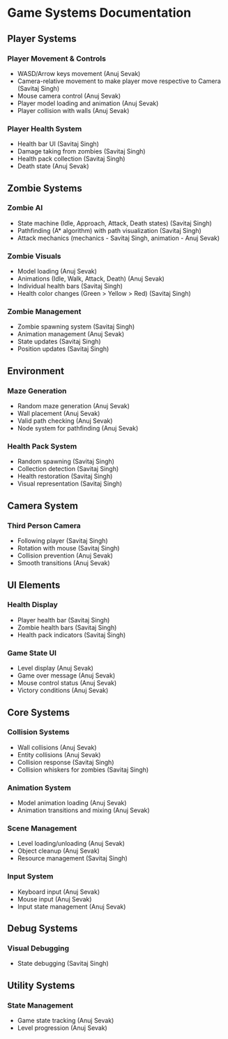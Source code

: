 # Game Systems Documentation

## Player Systems

### Player Movement & Controls
- WASD/Arrow keys movement (Anuj Sevak)
- Camera-relative movement to make player move respective to Camera (Savitaj Singh)
- Mouse camera control (Anuj Sevak)
- Player model loading and animation (Anuj Sevak)
- Player collision with walls (Anuj Sevak)

### Player Health System
- Health bar UI (Savitaj Singh)
- Damage taking from zombies (Savitaj Singh)
- Health pack collection (Savitaj Singh)
- Death state (Anuj Sevak)

## Zombie Systems

### Zombie AI
- State machine (Idle, Approach, Attack, Death states) (Savitaj Singh)
- Pathfinding (A* algorithm) with path visualization (Savitaj Singh)
- Attack mechanics (mechanics - Savitaj Singh, animation - Anuj Sevak)

### Zombie Visuals
- Model loading (Anuj Sevak)
- Animations (Idle, Walk, Attack, Death) (Anuj Sevak)
- Individual health bars (Savitaj Singh)
- Health color changes (Green > Yellow > Red) (Savitaj Singh)

### Zombie Management
- Zombie spawning system (Savitaj Singh)
- Animation management (Anuj Sevak)
- State updates (Savitaj Singh)
- Position updates (Savitaj Singh)

## Environment

### Maze Generation
- Random maze generation (Anuj Sevak)
- Wall placement (Anuj Sevak)
- Valid path checking (Anuj Sevak)
- Node system for pathfinding (Anuj Sevak)

### Health Pack System
- Random spawning (Savitaj Singh)
- Collection detection (Savitaj Singh)
- Health restoration (Savitaj Singh)
- Visual representation (Savitaj Singh)

## Camera System

### Third Person Camera
- Following player (Savitaj Singh)
- Rotation with mouse (Savitaj Singh)
- Collision prevention (Anuj Sevak)
- Smooth transitions (Anuj Sevak)

## UI Elements

### Health Display
- Player health bar (Savitaj Singh)
- Zombie health bars (Savitaj Singh)
- Health pack indicators (Savitaj Singh)

### Game State UI
- Level display (Anuj Sevak)
- Game over message (Anuj Sevak)
- Mouse control status (Anuj Sevak)
- Victory conditions (Anuj Sevak)

## Core Systems

### Collision Systems
- Wall collisions (Anuj Sevak)
- Entity collisions (Anuj Sevak)
- Collision response (Savitaj Singh)
- Collision whiskers for zombies (Savitaj Singh)

### Animation System
- Model animation loading (Anuj Sevak)
- Animation transitions and mixing (Anuj Sevak)

### Scene Management
- Level loading/unloading (Anuj Sevak)
- Object cleanup (Anuj Sevak)
- Resource management (Savitaj Singh)

### Input System
- Keyboard input (Anuj Sevak)
- Mouse input (Anuj Sevak)
- Input state management (Anuj Sevak)

## Debug Systems

### Visual Debugging
- State debugging (Savitaj Singh)

## Utility Systems

### State Management
- Game state tracking (Anuj Sevak)
- Level progression (Anuj Sevak)